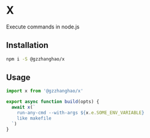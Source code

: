 # X

Execute commands in node.js

## Installation

```bash
npm i -S @gzzhanghao/x
```

## Usage

```javascript
import x from '@gzzhanghao/x'

export async function build(opts) {
  await x(`
    run-any-cmd --with-args ${x.e.SOME_ENV_VARIABLE}
    like makefile
  `)
}
```
